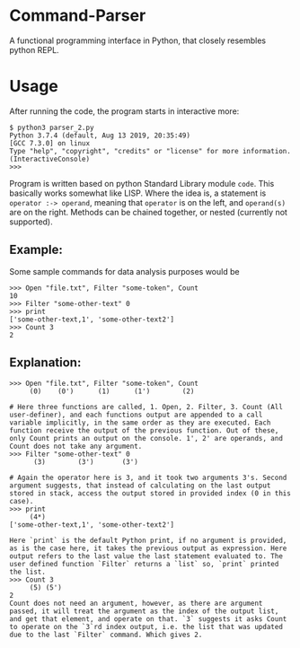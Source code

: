 # Command-Parser
A functional programming interface in Python, that closely resembles python REPL.

# Usage
After running the code, the program starts in interactive more:
```
$ python3 parser_2.py
Python 3.7.4 (default, Aug 13 2019, 20:35:49) 
[GCC 7.3.0] on linux
Type "help", "copyright", "credits" or "license" for more information.
(InteractiveConsole)
>>> 
```
Program is written based on python Standard Library module `code`. This basically works somewhat like LISP. Where the idea is, a statement is `operator :-> operand`, meaning that `operator` is on the left, and `operand(s)` are on the right. Methods can be chained together, or nested (currently not supported). 
## Example:
Some sample commands for data analysis purposes would be
```
>>> Open "file.txt", Filter "some-token", Count
10
>>> Filter "some-other-text" 0
>>> print
['some-other-text,1', 'some-other-text2']
>>> Count 3
2
```
## Explanation:
```
>>> Open "file.txt", Filter "some-token", Count
     (0)    (0')      (1)      (1')        (2)
     
# Here three functions are called, 1. Open, 2. Filter, 3. Count (All user-definer), and each functions output are appended to a call variable implicitly, in the same order as they are executed. Each function receive the output of the previous function. Out of these, only Count prints an output on the console. 1', 2' are operands, and Count does not take any argument. 
>>> Filter "some-other-text" 0
      (3)        (3')       (3')
      
# Again the operator here is 3, and it took two arguments 3's. Second argument suggests, that instead of calculating on the last output stored in stack, access the output stored in provided index (0 in this case).
>>> print
     (4*)
['some-other-text,1', 'some-other-text2']

Here `print` is the default Python print, if no argument is provided, as is the case here, it takes the previous output as expression. Here output refers to the last value the last statement evaluated to. The user defined function `Filter` returns a `list` so, `print` printed the list.
>>> Count 3
     (5) (5')
2
Count does not need an argument, however, as there are argument passed, it will treat the argument as the index of the output list, and get that element, and operate on that. `3` suggests it asks Count to operate on the `3`rd index output, i.e. the list that was updated due to the last `Filter` command. Which gives 2.

